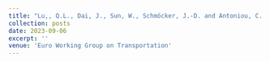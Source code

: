 ```yaml
---
title: "Lu,, Q.L., Dai, J., Sun, W., Schmöcker, J.-D. and Antoniou, C. (2023). An MFD-Based Optimization Approach to Improve Transportation System Resilience under Infrastructure Disruptions. Euro Working Group on Transportation – EWGT2023."
collection: posts
date: 2023-09-06
excerpt: ''
venue: 'Euro Working Group on Transportation'
---
```

